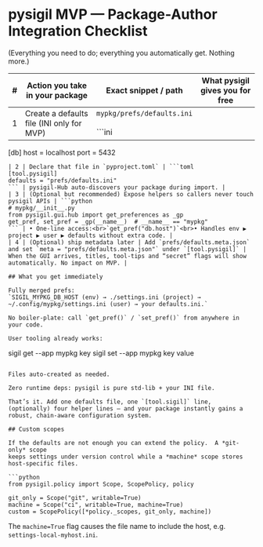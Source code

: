 # pysigil MVP — Package-Author Integration Checklist

(Everything you need to do; everything you automatically get. Nothing more.)

| # | Action you take in your package | Exact snippet / path | What pysigil gives you for free |
|---|--------------------------------|----------------------|--------------------------------|
| 1 | Create a defaults file (INI only for MVP) | `mypkg/prefs/defaults.ini`<br><br>```ini
[db]
host = localhost
port = 5432
``` | Becomes the base layer of the preference chain. |
| 2 | Declare that file in `pyproject.toml` | ```toml
[tool.pysigil]
defaults = "prefs/defaults.ini"
``` | pysigil-Hub auto-discovers your package during import. |
| 3 | (Optional but recommended) Expose helpers so callers never touch pysigil APIs | ```python
# mypkg/__init__.py
from pysigil.gui.hub import get_preferences as _gp
get_pref, set_pref = _gp(__name__)  # __name__ == "mypkg"
``` | • One-line access:<br>`get_pref("db.host")`<br>• Handles env ▶ project ▶ user ▶ defaults without extra code. |
| 4 | (Optional) ship metadata later | Add `prefs/defaults.meta.json` and set `meta = "prefs/defaults.meta.json"` under `[tool.pysigil]` | When the GUI arrives, titles, tool-tips and “secret” flags will show automatically. No impact on MVP. |

## What you get immediately

Fully merged prefs:
`SIGIL_MYPKG_DB_HOST (env) → ./settings.ini (project) → ~/.config/mypkg/settings.ini (user) → your defaults.ini.`

No boiler-plate: call `get_pref()` / `set_pref()` from anywhere in your code.

User tooling already works:

```
sigil get --app mypkg key
sigil set --app mypkg key value
```

Files auto-created as needed.

Zero runtime deps: pysigil is pure std-lib + your INI file.

That’s it. Add one defaults file, one `[tool.sigil]` line, (optionally) four helper lines — and your package instantly gains a robust, chain-aware configuration system.

## Custom scopes

If the defaults are not enough you can extend the policy.  A *git-only* scope
keeps settings under version control while a *machine* scope stores
host-specific files.

```python
from pysigil.policy import Scope, ScopePolicy, policy

git_only = Scope("git", writable=True)
machine = Scope("ci", writable=True, machine=True)
custom = ScopePolicy([*policy._scopes, git_only, machine])
```

The `machine=True` flag causes the file name to include the host, e.g.
`settings-local-myhost.ini`.
